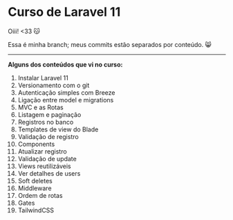 # Curso de Laravel 11

Oiii! <33 😽

Essa é minha branch; meus commits estão separados por conteúdo. 😸

***

**Alguns dos conteúdos que vi no curso:**

1. Instalar Laravel 11
2. Versionamento com o git
3. Autenticação simples com Breeze
4. Ligação entre model e migrations
5. MVC e as Rotas
6. Listagem e paginação
7. Registros no banco
8. Templates de view do Blade
9. Validação de registro
10. Components
11. Atualizar registro
12. Validação de update
13. Views reutilizáveis
14. Ver detalhes de users
15. Soft deletes
16. Middleware
17. Ordem de rotas
18. Gates
19. TailwindCSS
